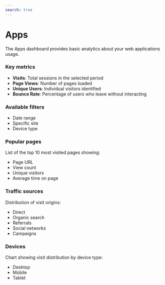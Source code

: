 ```yaml
---
search: true
---
```


# Apps

The Apps dashboard provides basic analytics about your web applications usage.

### Key metrics

- **Visits**: Total sessions in the selected period
- **Page Views**: Number of pages loaded
- **Unique Users**: Individual visitors identified
- **Bounce Rate**: Percentage of users who leave without interacting

### Available filters

- Date range
- Specific site
- Device type

### Popular pages

List of the top 10 most visited pages showing:
- Page URL
- View count
- Unique visitors
- Average time on page

### Traffic sources

Distribution of visit origins:
- Direct
- Organic search
- Referrals
- Social networks
- Campaigns

### Devices

Chart showing visit distribution by device type:
- Desktop
- Mobile
- Tablet